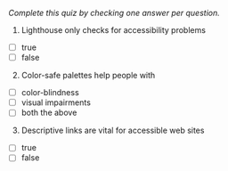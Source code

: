 *Complete this quiz by checking one answer per question.*

1. Lighthouse only checks for accessibility problems

- [ ] true
- [ ] false

2. Color-safe palettes help people with

- [ ] color-blindness
- [ ] visual impairments
- [ ] both the above

3. Descriptive links are vital for accessible web sites
   
- [ ] true
- [ ] false